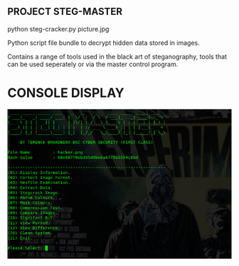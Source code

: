 ## PROJECT STEG-MASTER

python steg-cracker.py picture.jpg

Python script file bundle to decrypt hidden data stored in images. 

Contains a range of tools used in the black art of steganography, tools that can be used seperately or via the master control program.


# CONSOLE DISPLAY
![Screenshot](picture4.png) 

